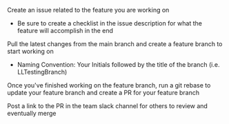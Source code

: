 Create an issue related to the feature you are working on

- Be sure to create a checklist in the issue description for what the  
   feature will accomplish in the end

Pull the latest changes from the main branch and create a feature branch to start working on

- Naming Convention: Your Initials followed by the title of the branch
  (i.e. LLTestingBranch)

Once you've finished working on the feature branch, run a git rebase to update your feature branch and create a PR for your feature branch

Post a link to the PR in the team slack channel for others to review and eventually merge

